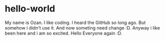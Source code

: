 # hello-world
My name is Ozan. I like coding. I heard the GitHub so long ago. But somehow i didn't use it. And now someting need change :D. Anyway i like been here and i am so excited. Hello Everyone again :D.
